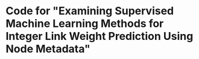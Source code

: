 # Code for "Examining Supervised Machine Learning Methods for Integer Link Weight Prediction Using Node Metadata"

